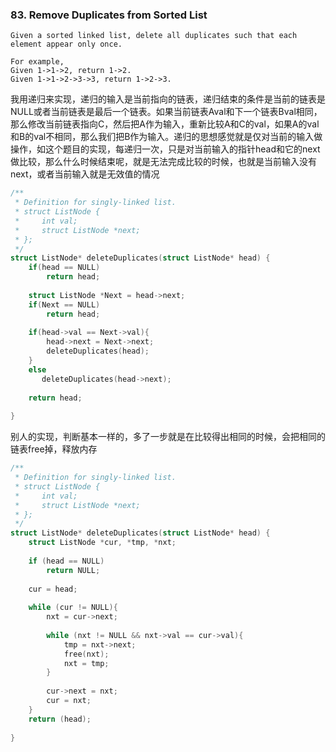  

### 83. Remove Duplicates from Sorted List

~~~
Given a sorted linked list, delete all duplicates such that each element appear only once.

For example,
Given 1->1->2, return 1->2.
Given 1->1->2->3->3, return 1->2->3.
~~~



我用递归来实现，递归的输入是当前指向的链表，递归结束的条件是当前的链表是NULL或者当前链表是最后一个链表。如果当前链表Aval和下一个链表Bval相同，那么修改当前链表指向C，然后把A作为输入，重新比较A和C的val，如果A的val和B的val不相同，那么我们把B作为输入。递归的思想感觉就是仅对当前的输入做操作，如这个题目的实现，每递归一次，只是对当前输入的指针head和它的next做比较，那么什么时候结束呢，就是无法完成比较的时候，也就是当前输入没有next，或者当前输入就是无效值的情况

~~~c
/**
 * Definition for singly-linked list.
 * struct ListNode {
 *     int val;
 *     struct ListNode *next;
 * };
 */
struct ListNode* deleteDuplicates(struct ListNode* head) {
    if(head == NULL)
        return head;
    
    struct ListNode *Next = head->next;
    if(Next == NULL)
        return head;
    
    if(head->val == Next->val){
        head->next = Next->next;
        deleteDuplicates(head);
    }
    else
       deleteDuplicates(head->next); 
    
    return head;
    
}
~~~

别人的实现，判断基本一样的，多了一步就是在比较得出相同的时候，会把相同的链表free掉，释放内存

~~~c
/**
 * Definition for singly-linked list.
 * struct ListNode {
 *     int val;
 *     struct ListNode *next;
 * };
 */
struct ListNode* deleteDuplicates(struct ListNode* head) {
    struct ListNode *cur, *tmp, *nxt;
    
    if (head == NULL)
        return NULL;
    
    cur = head;
    
    while (cur != NULL){
        nxt = cur->next;
        
        while (nxt != NULL && nxt->val == cur->val){            
            tmp = nxt->next;
            free(nxt);
            nxt = tmp;
        }
        
        cur->next = nxt;
        cur = nxt;        
    }
    return (head);
    
}
~~~

